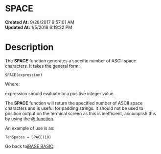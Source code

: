 # SPACE

**Created At:** 9/28/2017 9:57:01 AM  
**Updated At:** 1/5/2018 6:19:22 PM  


# Description

The **SPACE** function generates a specific number of ASCII space characters. It takes the general form:

```
SPACE(expression)
```

Where:

expression should evaluate to a positive integer value.

The **SPACE** function will return the specified number of ASCII space characters and is useful for padding strings. It should not be used to position output on the terminal screen as this is inefficient, accomplish this by using the [@ function](263499-the-function).

An example of use is as:

```
TenSpaces = SPACE(10)
```



Go back to[jBASE BASIC](263498-jbase-basic).
